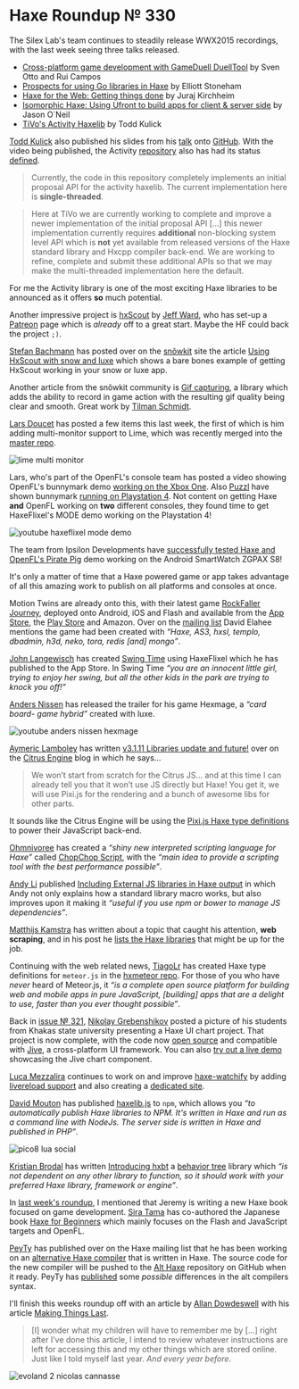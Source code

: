 [_template]: ../templates/roundup.html
[date]: / "2015-07-24 09:04:00"
[modified]: / "2015-07-24 09:04:00"
[published]: / "2015-07-24 09:04:00"
[“”]: a ""
# Haxe Roundup № 330

The Silex Lab's team continues to steadily release WWX2015 recordings, with the
last week seeing three talks released.

- [Cross-platform game development with GameDuell DuellTool][l1] by Sven Otto and Rui Campos
- [Prospects for using Go libraries in Haxe][l2] by Elliott Stoneham
- [Haxe for the Web: Getting things done][l3] by Juraj Kirchheim
- [Isomorphic Haxe: Using Ufront to build apps for client & server side][l4] by Jason O`Neil
- [TiVo's Activity Haxelib][l5] by Todd Kulick

[Todd Kulick][tw1] also published his slides from his [talk][l5] onto [GitHub][l6]. With the video being published, the Activity [repository][l7] also
has had its status [defined][l8].

> Currently, the code in this repository completely implements an initial 
proposal API for the activity haxelib. The current implementation here is 
**single-threaded**.

>Here at TiVo we are currently working to complete and improve a newer 
implementation of the initial proposal API [...] this 
newer implementation currently requires **additional** non-blocking system level 
API which is **not** yet available from released versions 
of the Haxe standard library and Hxcpp compiler back-end. We are working to 
refine, complete and submit these additional APIs so that we may make the 
multi-threaded implementation here the default.

For me the Activity library is one of the most exciting Haxe libraries
to be announced as it offers **so** much potential.

Another impressive project is [hxScout][l9] by [Jeff Ward][tw2], who has set-up
a [Patreon][l10] page which is _already_ off to a great start. Maybe the HF could back the project `;)`.

[Stefan Bachmann][tw4] has posted over on the [snõwkit][l11] site the
article [Using HxScout with snow and luxe][l12] which shows a bare bones example of
getting HxScout working in your snow or luxe app.

Another article from the snõwkit community is [Gif capturing][l13], a library which
adds the ability to record in game action with the resulting gif quality being clear
and smooth. Great work by [Tilman Schmidt][tw5].

[Lars Doucet][tw3] has posted a few items this last week, the first of which is
him adding multi-monitor support to Lime, which was recently merged into the 
[master repo][l14].

![lime multi monitor](/img/330/multi-monitor.png "Lars Doucet's (@larsiusprime) multi-monitor Lime API")

Lars, who's part of the OpenFL's console team has posted a video
showing OpenFL's bunnymark demo [working on the Xbox One][l15]. Also [Puzzl][tw6] 
have shown bunnymark [running on Playstation 4][l15]. Not content on getting 
Haxe **and** OpenFL working on **two** different consoles, they found time to get
HaxeFlixel's MODE demo working on the Playstation 4!

![youtube haxeflixel mode demo](rnJ3qkwzcqw)

The team from Ipsilon Developments have [successfully tested Haxe and OpenFL's
Pirate Pig][l16] demo working on the Android SmartWatch ZGPAX S8!

It's only a matter of time that a Haxe powered game or app takes advantage of all this amazing work to publish on all platforms and consoles at once.

Motion Twins are already onto this, with their latest game 
[RockFaller Journey][l17], deployed onto Android, iOS and Flash and available from 
the [App Store][l18], the [Play Store][l19] and Amazon. Over on the [mailing list][l20]
David Elahee mentions the game had been created with _“Haxe, AS3, hxsl, templo, 
dbadmin, h3d, neko, tora, redis [and] mongo”_.

[John Langewisch][tw8] has created [Swing Time][l21] using HaxeFlixel which he has
published to the App Store. In Swing Time _“you are an innocent little girl, 
trying to enjoy her swing, but all the other kids in the park are trying to knock
you off!”_

[Anders Nissen][tw9] has released the trailer for his game Hexmage, a _“card board-
game hybrid”_ created with luxe.

![youtube anders nissen hexmage](DcUyCC9s8Cc)

[Aymeric Lamboley][tw10] has written [v3.1.11 Libraries update and future!][l22]
over on the [Citrus Engine][tw11] blog in which he says...

> We won’t start from scratch for the Citrus JS… and at this time I can already 
tell you that it won’t use JS directly but Haxe! You get it, we will use Pixi.js 
for the rendering and a bunch of awesome libs for other parts.

It sounds like the Citrus Engine will be using the [Pixi.js Haxe type definitions][l23]
to power their JavaScript back-end.

[Ohmnivoree][tw12] has created a _“shiny new interpreted scripting language for Haxe”_
called [ChopChop Script][l24], with the _“main idea to provide a scripting tool with
the best performance possible”_.

[Andy Li][tw13] published [Including External JS libraries in Haxe output][l25]
in which Andy not only explains how a standard library macro works, but also improves
upon it making it _“useful if you use npm or bower to manage JS dependencies”_.

[Matthijs Kamstra][tw14] has written about a topic that caught his attention,
**web scraping**, and in his post he [lists the Haxe libraries][l26] that might
be up for the job.

Continuing with the web related news, [TiagoLr][tw15] has created Haxe type definitions
for `meteor.js` in the [hxmeteor repo][l27]. For those of you
who have _never_ heard of Meteor.js, it _“is a complete open source platform
for building web and mobile apps in pure JavaScript, [building] apps that are a 
delight to use, faster than you ever thought possible”_.

Back in [issue № 321][l28], [Nikolay Grebenshikov][tw16] posted a picture of
his students from Khakas state university presenting a Haxe UI chart project. 
That project is now complete, with the code now [open source][l30] and compatible with
[Jive][l29], a cross-platform UI framework. You can also [try out a live demo][l31]
showcasing the Jive chart component.

[Luca Mezzalira][tw17] continues to work on and improve [haxe-watchify][l32] by
adding [livereload support][l33] and also creating a [dedicated site][l34].

[David Mouton][tw18] has published [haxelib.js][l35] to `npm`, which
allows you _“to automatically publish Haxe libraries to NPM. It's written in 
Haxe and run as a command line with NodeJs. The server side is written in 
Haxe and published in PHP”_.

![pico8 lua social](/img/330/pico.png "Vadim (@YellowAfterlife) compiling Haxe into compact c-like lua code for pico8.")

[Kristian Brodal][tw19] has written [Introducing hxbt][l35] a [behavior tree][l36]
library which _“is not dependent on any other library to function, so it should 
work with your preferred Haxe library, framework or engine”_.

In [last week's roundup][l37], I mentioned that Jeremy is writing a new Haxe book
focused on game development. [Sira Tama][tw20] has co-authored the Japanese book
[Haxe for Beginners][l38] which mainly focuses on the Flash and JavaScript targets
and OpenFL.

[PeyTy][tw21] has published over on the Haxe mailing list that he has been working
on an [alternative Haxe compiler][l39] that is written in Haxe. The source code
for the new compiler will be pushed to the [Alt Haxe][l40] repository on
GitHub when it ready. PeyTy has [published][l41] some _possible_ differences in the alt compilers
syntax.

I'll finish this weeks roundup off with an article by [Allan Dowdeswell][tw22] with
his article [Making Things Last][l42].

> [I] wonder what my children will have to remember me by [...] right after I’ve 
done this article, I intend to review whatever instructions are left for 
accessing this and my other things which are stored online. Just like I told 
myself last year. _And every year before_.

![evoland 2 nicolas cannasse](/img/330/evoland2.jpg "Haxe powered Evoland 2 coming soon to Windows, Mac and Linux!")

[tw22]: https://twitter.com/confidant_ca "@confidant_ca"
[tw21]: https://twitter.com/PeyTyPeyTy "@PeyTyPeyTy"
[tw20]: https://twitter.com/dango_itimi "@dango_itimi"
[tw19]: https://twitter.com/KristianBrodal "@KristianBrodal"
[tw18]: https://twitter.com/damoebius "@damoebius"
[tw17]: https://twitter.com/lucamezzalira "@lucamezzalira"
[tw16]: https://twitter.com/grebenshikov_n "@grebenshikov_n"
[tw15]: https://twitter.com/prog4mr "@prog4mr"
[tw14]: https://twitter.com/MatthijsKamstra "@MatthijsKamstra"
[tw13]: https://twitter.com/andy_li "@andy_li"
[tw12]: https://twitter.com/4_AM_Games "@4_AM_Games"
[tw11]: https://twitter.com/citrusengine "@citrusengine"
[tw10]: https://twitter.com/aymericlamboley "@aymericlamboley"
[tw9]: https://twitter.com/andershnissen "@andershnissen"
[tw8]: https://twitter.com/jahndis "@jahndis"
[tw7]: https://twitter.com/ipsilondev "@ipsilondev"
[tw6]: https://twitter.com/PuzzlTweet "@PuzzlTweet"
[tw5]: https://twitter.com/KeyMaster_ "@KeyMaster_"
[tw4]: https://twitter.com/stbachmann "@stbachmann"
[tw3]: https://twitter.com/larsiusprime "@larsiusprime"
[tw2]: https://twitter.com/Jeff__Ward "@Jeff__Ward"
[tw1]: https://twitter.com/kulick "@kulick"

[l42]: http://www.confidant.ca/blog/2015/making-things-last/ "Making Things Last"
[l41]: https://github.com/PeyTy/Alternative-Haxe/blob/master/doc/Language_Differences.md "Alt Haxe syntax differences"
[l40]: https://github.com/PeyTy/Alternative-Haxe/ "An alternative Haxe compiler"
[l39]: https://groups.google.com/d/msg/haxelang/zGLnwJRaThU/kCwQ46HmSW8J "Alternative Haxe Compiler"
[l38]: http://www.dango-itimi.com/blog/archives/2015/001233.html "Haxe for Beginners"
[l37]: http://haxe.io/roundups/329/ "Haxe Roundup № 329"
[l36]: https://en.wikipedia.org/wiki/Behavior_Trees "Behavior Trees on Wikipedia"
[l35]: http://www.kristianbrodal.com/introducing-hxbt/ "Introducing hxbt"
[l34]: http://lucamezzalira.github.io/haxe-watchify/ "Haxe Watchify Homepage"
[l33]: https://github.com/lucamezzalira/haxe-watchify#live-reload "Haxe-Watchify Livereload support on GitHub"
[l32]: https://github.com/lucamezzalira/haxe-watchify "Haxe-Watchify on GitHub"
[l31]: http://ngrebenshikov.github.io/jive-chart/ "Jive Chart Demo on GitHub"
[l30]: https://github.com/ngrebenshikov/jive-chart "Jive-Chart on GitHub"
[l29]: https://github.com/ngrebenshikov/jive "Jive on GitHub"
[l28]: http://haxe.io/roundups/321/ "Haxe Roundup № 321"
[l27]: https://github.com/ProG4mr/hxmeteor "HxMeteor on GitHub"
[l26]: http://www.matthijskamstra.nl/blog/2015/07/24/scraping-with-haxe/ "Scraping the web with Haxe"
[l25]: http://blog.onthewings.net/2015/07/22/including-external-js-lib-in-haxe-output/ "Including External JS Lib in Haxe Output"
[l24]: https://github.com/Ohmnivore/ChopChopScript "ChopChopScript on GitHub"
[l23]: https://github.com/pixijs/pixi-haxe "Pixi.js Haxe type definitions on GitHub"
[l22]: http://citrusengine.com/v3-1-11-libraries-update-and-future/ "v3.1.11 Libraries Update and Future!"
[l21]: https://itunes.apple.com/us/app/swing-time/id1015148201 "Swing Time on the App Store"
[l20]: https://groups.google.com/d/msg/haxelang/OmS3vvlLJ8c/vrMLX4he8OMJ "RockFaller Journey Annoucement | Haxe mailing list"
[l19]: https://play.google.com/store/apps/details?id=com.motiontwin.rockfaller&referrer=utm_source%3Dtwinoid%26utm_campaign%3Dpassive%26utm_medium%3DgameShortcuts%26utm_content%3Dfooter%2520google%2520play%2520button "RockFaller Journey on the Play Store"
[l18]: https://itunes.apple.com/en/app/id1004340128?mt=8 "RockFaller Journey on the App Store"
[l17]: http://rockfaller.com/en/home "RockFaller Journey"
[l16]: https://twitter.com/ipsilondev/status/626786204092993537 "Haxe and OpenFL on Android SmartWatch ZGPAX S8"
[l15]: https://www.youtube.com/watch?v=frFLEluqhA0 "Haxe and OpenFL Bunnymark on Playstation 4"
[l14]: https://www.youtube.com/watch?v=IPE7c3j7kTw "Haxe and OpenFL Bunnymark on XBox One"
[l14]: https://github.com/openfl/lime/pull/528 "Multi-monitor support in Lime"
[l13]: http://snowkit.org/2015/07/22/teaser-snow-luxe-gif-capture/ "Gif Capturing in Snow and Luxe"
[l12]: http://snowkit.org/2015/07/31/using-hxscout-with-snowluxe/ "Using HxScout with Snow and Luxe"
[l11]: http://snowkit.org/ "The Snõwkit Collective"
[l10]: https://www.patreon.com/hxscout?ty=h "HxScout on Patreon"
[l9]: http://hxscout.com/haxe.html "HxScout - Native profiling"
[l8]: https://github.com/TiVo/activity/blob/master/STATUS.md "Activity's current status"
[l7]: https://github.com/TiVo/activity "Activity on GitHub"
[l6]: https://github.com/TiVo/wwx2015 "Todd Kulick's WWX2015 Slides on Activity"
[l5]: http://www.silexlabs.org/tivo-activity-haxelib/ "TiVo Activity Haxelib"
[l4]: http://www.silexlabs.org/isomorphic-haxe-using-ufront-to-build-apps-that-work-client-side-or-server-side/ "Isomorphic Haxe: Using Ufront to build apps that work client side or server side"
[l3]: http://www.silexlabs.org/haxe-for-the-web-getting-things-done/ "Haxe for the Web: Getting things done"
[l2]: http://www.silexlabs.org/prospects-for-using-go-libraries-in-haxe/ "Prospects for using Go libraries in Haxe"
[l1]: http://www.silexlabs.org/cross-platform-game-development-with-the-gameduell-duelltool/ "Cross-platform game development with GameDuell DuellTool"